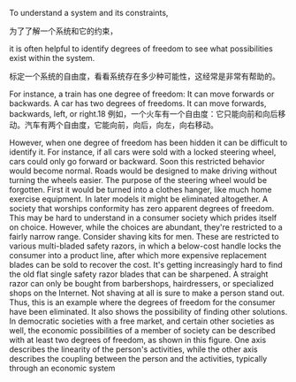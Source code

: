 To  understand  a  system  and  its  constraints,  

为了了解一个系统和它的约束，

it  is  often  helpful  to  identify
degrees  of  freedom  to  see  what  possibilities  exist  within  the  system. 

标定一个系统的自由度，看看系统存在多少种可能性，这经常是非常有帮助的。


 For
instance, a train has one degree of freedom: It can move forwards or backwards.
A car has two degrees of freedoms. It can move forwards, backwards, left, or
right.18 
例如，一个火车有一个自由度：它只能向前和向后移动。汽车有两个自由度，它能向前，向后，向左，向右移动。

However, when one degree of freedom has been hidden it can be difficult
to identify it. For instance, if all cars were sold with a locked steering wheel, cars
could only go forward or backward. Soon this restricted behavior would become
normal. Roads would be designed to make driving without turning the wheels
easier. The purpose of the steering wheel would be forgotten. First it would be
turned into a clothes hanger, like much home exercise equipment. In later models
it might be eliminated altogether.
A society that worships conformity has zero apparent degrees of freedom.
This may be hard to understand in a consumer society which prides itself on
choice. However, while the choices are abundant, they're restricted to a fairly
narrow  range.  Consider  shaving  kits  for  men.  These  are  restricted  to  various
multi-bladed safety razors, in which a below-cost handle locks the consumer into
a product line, after which more expensive replacement blades can be sold to
recover the cost. It's getting increasingly hard to find the old flat single safety
razor blades that can be sharpened. A straight razor can only be bought from
barbershops, hairdressers, or specialized shops on the Internet. Not shaving at all
is sure to make a person stand out. Thus, this is an example where the degrees of
freedom for the consumer have been eliminated. It also shows the possibility of
finding other solutions.
In democratic societies with a free market, and certain other societies as well,
the economic possibilities of a member of society can be described with at least
two degrees of freedom, as shown in this figure. One axis describes the linearity
of the person's activities, while the other axis describes the coupling between the
person and the activities, typically through an economic system
